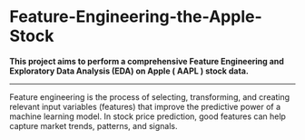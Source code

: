 # Feature-Engineering-the-Apple-Stock


**This project aims to perform a comprehensive Feature Engineering and Exploratory Data Analysis (EDA) on Apple ( AAPL ) stock data.**

------

Feature engineering is the process of selecting, transforming, and creating relevant input variables (features) that improve the predictive power of a machine learning model. In stock price prediction, good features can help capture market trends, patterns, and signals.

